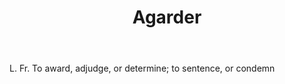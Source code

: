 ---
title: Agarder
letter: A
permalink: "/definitions/agarder.html"
body: L. Fr. To award, adjudge, or determine; to sentence, or condemn
published_at: '2018-07-07'
source: Black's Law Dictionary
layout: post
---